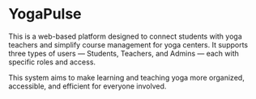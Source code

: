 # YogaPulse

This is a web-based platform designed to connect students with yoga teachers and simplify course management for yoga centers. It supports three types of users — Students, Teachers, and Admins — each with specific roles and access.

This system aims to make learning and teaching yoga more organized, accessible, and efficient for everyone involved.
